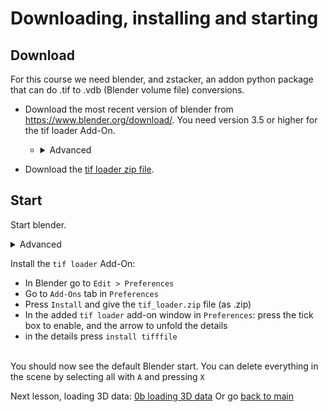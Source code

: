 # Downloading, installing and starting

## Download

For this course we need blender, and zstacker, an addon python package that can do .tif to .vdb (Blender volume file) conversions.

- Download the most recent version of blender from https://www.blender.org/download/. You need version 3.5 or higher for the tif loader Add-On.
    - <details><summary>Advanced</summary>note that Blender 3.5 is the latest version that works on the EMBL cluster, but as long as you don't use newer features you can still render there</details>
  
- Download the [tif loader zip file](../scripts/tif_loader.zip). 


## Start

Start blender.
<details>
  <summary>Advanced</summary>
  To make it easier to troubleshoot Z-stack loading, consider <a href="https://docs.blender.org/manual/en/latest/advanced/command_line/launch/index.html">starting blender from the command line.</a>
</details>

Install the `tif loader` Add-On:
- In Blender go to `Edit > Preferences`
- Go to `Add-Ons` tab in `Preferences`
- Press `Install` and give the `tif_loader.zip` file (as .zip)
- In the added `tif loader` add-on window in `Preferences`: press the tick box to enable, and the arrow to unfold the details
- in the details press `install tifffile`

\
You should now see the default Blender start. You can delete everything in the scene by selecting all with `A` and pressing `X`

Next lesson, loading 3D data: [0b loading 3D data](./0b_loading%203D%20data.md)
Or go [back to main](../README.md)